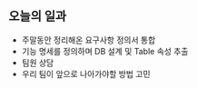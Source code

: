 ## 오늘의 일과

- 주말동안 정리해온 요구사항 정의서 통합
- 기능 명세를 정의하며 DB 설계 및 Table 속성 추출
- 팀원 상담
- 우리 팀이 앞으로 나아가야할 방법 고민
